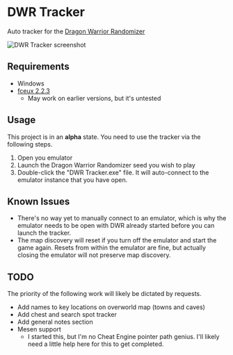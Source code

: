 ﻿# DWR Tracker

Auto tracker for the [Dragon Warrior Randomizer](https://github.com/mcgrew/dwrandomizer)

![DWR Tracker screenshot](https://github.com/tonylukasavage/DWR-Tracker/raw/master/dwr-tracker.PNG)

## Requirements

* Windows
* [fceux 2.2.3](http://fceux.com/web/home.html)
	* May work on earlier versions, but it's untested

## Usage

This project is in an **alpha** state. You need to use the tracker via the following steps.

1. Open you emulator 
2. Launch the Dragon Warrior Randomizer seed you wish to play
3. Double-click the "DWR Tracker.exe" file. It will auto-connect to the emulator instance that you have open.

## Known Issues

* There's no way yet to manually connect to an emulator, which is why the emulator needs to be open with DWR already started before you can launch the tracker.
* The map discovery will reset if you turn off the emulator and start the game again. Resets from within the emulator are fine, but actually closing the emulator will not preserve map discovery.

## TODO 

The priority of the following work will likely be dictated by requests.

* Add names to key locations on overworld map (towns and caves)
* Add chest and search spot tracker
* Add general notes section
* Mesen support
	* I started this, but I'm no Cheat Engine pointer path genius. I'll likely need a little help here for this to get completed.


